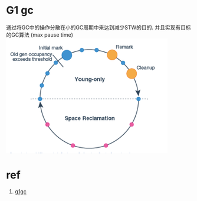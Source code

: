 # G1 gc 
通过将GC中的操作分散在小的GC周期中来达到减少STW的目的. 并且实现有目标的GC算法 (max pause time)
![](img/e1954d6b.png)


# ref
1. [g1gc](https://docs.oracle.com/javase/9/gctuning/garbage-first-garbage-collector.htm#JSGCT-GUID-F1BE86FA-3EDC-4D4F-BDB4-4B044AD83180)
